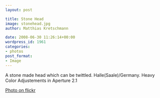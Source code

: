 ```yaml
---
layout: post

title: Stone Head
image: stonehead.jpg
author: Matthias Kretschmann

date: 2008-06-30 11:26:14+00:00
wordpress_id: 1961
categories:
- photos
post_format:
- Image
---
```


A stone made head which can be twittled. Halle(Saale)/Germany. Heavy Color Adjustements in Aperture 2.1

[Photo on flickr](http://www.flickr.com/photos/krema/2664367058)
